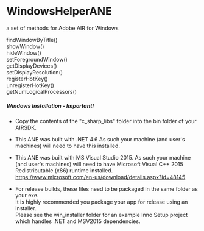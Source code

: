 # WindowsHelperANE

a set of methods for Adobe AIR for Windows

findWindowByTitle()  
showWindow()  
hideWindow()   
setForegroundWindow()   
getDisplayDevices()   
setDisplayResolution()   
registerHotKey()   
unregisterHotKey()   
getNumLogicalProcessors()   


##### Windows Installation - Important!

* Copy the contents of the "c_sharp_libs" folder into the bin folder of your AIRSDK.   

* This ANE was built with .NET 4.6  As such your machine (and user's machines) will need to have this installed.    

* This ANE was built with MS Visual Studio 2015. As such your machine (and user's machines) will need to have Microsoft Visual C++ 2015 Redistributable (x86) runtime installed.   
https://www.microsoft.com/en-us/download/details.aspx?id=48145   

* For release builds, these files need to be packaged in the same folder as your exe.  
It is highly recommended you package your app for release using an installer.  
Please see the win_installer folder for an example Inno Setup project which handles .NET and MSV2015 dependencies.
